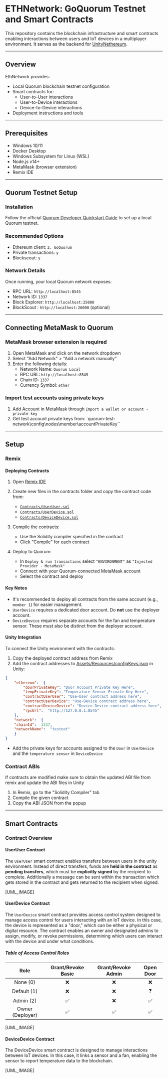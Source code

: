 # ETHNetwork: GoQuorum Testnet and Smart Contracts

This repository contains the blockchain infrastructure and smart contracts enabling interactions between users and IoT devices in a multiplayer environment. It serves as the backend for [UnityNethereum](https://github.com/ETH-Unity/UnityNethereum).

---

## Overview

EthNetwork provides:

- Local Quorum blockchain testnet configuration
- Smart contracts for:
  - User-to-User interactions
  - User-to-Device interactions
  - Device-to-Device interactions
- Deployment instructions and tools

---

## Prerequisites

- Windows 10/11
- Docker Desktop
- Windows Subsystem for Linux (WSL)
- Node.js v14+
- MetaMask (browser extension)
- Remix IDE

---

## Quorum Testnet Setup

### Installation

Follow the official [Quorum Developer Quickstart Guide](https://docs.goquorum.consensys.io/tutorials/quorum-dev-quickstart/) to set up a local Quorum testnet.

### Recommended Options

- Ethereum client: `2. GoQuorum`
- Private transactions: `y`
- Blockscout: `y`

### Network Details

Once running, your local Quorum network exposes:
- RPC URL: `http://localhost:8545`
- Network ID: `1337`
- Block Explorer: `http://localhost:25000`
- BlockScout : `http://localhost:26000` (optional)

---
## Connecting MetaMask to Quorum

### MetaMask browser extension is required

1. Open MetaMask and click on the network dropdown
2. Select "Add Network" > "Add a network manually"
3. Enter the following details:
   - Network Name: `Quorum Local`
   - RPC URL: `http://localhost:8545`
   - Chain ID: `1337`
   - Currency Symbol: `ether`

### Import test accounts using private keys

 1. Add Account in MetaMask through `Import a wallet or account - private key`
 2. Get test account private keys from: `quorum-test-network\config\nodes\member\accountPrivateKey``
---
## Setup

### Remix

#### Deploying Contracts

1. Open [Remix IDE](https://remix.ethereum.org/)
2. Create new files in the contracts folder and copy the contract code from:
   - [`Contracts/UserUser.sol`](https://github.com/ETH-Unity/EthNetwork/blob/main/Contracts/UserUser.sol)
   - [`Contracts/UserDevice.sol`](https://github.com/ETH-Unity/EthNetwork/blob/main/Contracts/UserDevice.sol)
   - [`Contracts/DeviceDevice.sol`](https://github.com/ETH-Unity/EthNetwork/blob/main/Contracts/DeviceDevice.sol)

3. Compile the contracts:
   - Use the Solidity compiler specified in the contract
   - Click "Compile" for each contract

4. Deploy to Quorum:
   - In `Deploy & run transactions` select `"ENVIRONMENT"` as `"Injected Provider - MetaMask"`
   - Connect with your Quorum-connected MetaMask account
   - Select the contract and deploy
   

#### Key Notes

- It's recommended to deploy all contracts from the same account (e.g., `member 1`) for easier management.
- `UserDevice` requires a dedicated door account. Do **not** use the deployer account.
- `DeviceDevice` requires separate accounts for the fan and temperature sensor. These must also be distinct from the deployer account.

#### Unity Integration

To connect the Unity environment with the contracts:

1. Copy the deployed contract address from Remix
2. Add the contract addresses to [Assets/Resources/configKeys.json](https://github.com/ETH-Unity/UnityNethereum/blob/master/Assets/Resources/configKeys.json) in Unity:
```json 
{
	"ethereum":  {
		"doorPrivateKey": "Door Account Private Key Here",
		"tempPrivateKey": "Temperature Sensor Private Key Here",
		"contractUserUser": "Use-User contract address here",
		"contractUserDevice": "Use-Device contract address here",
		"contractDeviceDevice": "Device-Device contract address here",
		"rpcUrl":  "http://127.0.0.1:8545"
	},
	"network":  {
	"chainId":  1337,
	"networkName":  "testnet"
	}
}
 ```

- Add the private keys for accounts assigned to the `Door` in `UserDevice` and the `temperature sensor` in `DeviceDevice`

### Contract ABIs
If contracts are modified make sure to obtain the updated ABI file from remix and update the ABI files in Unity
1. In Remix, go to the "Solidity Compiler" tab
2. Compile the given contract
3. Copy the ABI JSON from the popup

---
## Smart Contracts

### Contract Overview

#### UserUser Contract
The `UserUser` smart contract enables transfers between users in the unity environment. Instead of direct transfers, funds are **held in the contract** as **pending transfers**, which must be **explicitly signed** by the recipient to complete. Additionally a message can be sent within the transaction which gets stored in the contract and gets returned to the recipient when signed.

[UML_IMAGE]

#### UserDevice Contract
The `UserDevice` smart contract provides access control system designed to manage access control for users interacting with an IoT device. In this case, the device is represented as a "door," which can be either a physical or digital resource. The contract enables an owner and designated admins to assign, modify, or revoke permissions, determining which users can interact with the device and under what conditions.

##### Table of Access Control Roles
| **Role** | Grant/Revoke Basic | Grant/Revoke Admin | Open Door |
|:--:|:--:|:--:|:--:|
| None (0) | ❌ | ❌ | ❌ |
| Default (1) | ❌ | ❌ | ❓ |
| Admin (2)| ✅ | ❌ | ✅ |
| Owner (Deployer) | ✅ | ✅ | ✅ |

[UML_IMAGE]

#### DeviceDevice Contract
The DeviceDevice smart contract is designed to manage interactions between IoT devices. In this case, it links a sensor and a fan, enabling the sensor to report temperature data to the blockchain.

[UML_IMAGE]
